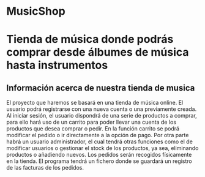 # MusicShop
<h1>Tienda de música donde podrás comprar desde álbumes de música hasta instrumentos</h1>
<h2>Información acerca de nuestra tienda de musica</h2>
El proyecto que haremos se basará en una tienda de música online. El usuario podrá
registrarse con una nueva cuenta o una previamente creada. Al iniciar sesión, el usuario
dispondrá de una serie de productos a comprar, para ello hará uso de un carrito para poder
llevar una cuenta de los productos que desea comprar o pedir. En la función carrito se podrá
modificar el pedido o ir directamente a la opción de pago. Por otra parte habrá un usuario
administrador, el cual tendrá otras funciones como el de modificar usuarios o gestionar el
stock de los productos, ya sea, eliminando productos o añadiendo nuevos. Los pedidos
serán recogidos físicamente en la tienda. El programa tendrá un fichero donde se guardará
un registro de las facturas de los pedidos.
